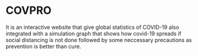 # COVPRO
It is an interactive website that give global statistics of COVID-19 also integrated with a simulation graph that shows how covid-19 spreads if social distancing is not done followed by some neccessary precautions as prevention is better than cure.
